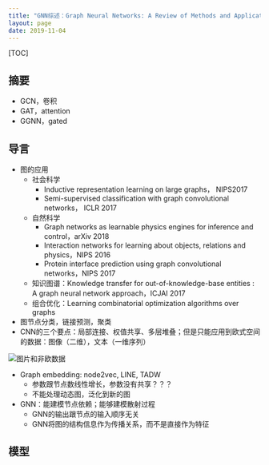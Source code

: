 ```yaml
---
title: "GNN综述：Graph Neural Networks: A Review of Methods and Applications"
layout: page
date: 2019-11-04
---
```

[TOC]

## 摘要
- GCN，卷积
- GAT，attention
- GGNN，gated

## 导言
- 图的应用
    - 社会科学
        - Inductive representation learning on large graphs， NIPS2017
        - Semi-supervised classification with graph convolutional networks， ICLR 2017
    - 自然科学
        - Graph networks as learnable physics engines for inference and control，arXiv 2018
        - Interaction networks for learning about objects, relations and physics，NIPS 2016
        - Protein interface prediction using graph convolutional networks，NIPS 2017
    - 知识图谱：Knowledge transfer for out-of-knowledge-base entities : A graph neural network approach，ICJAI 2017
    - 组合优化：Learning combinatorial optimization algorithms over graphs
- 图节点分类，链接预测，聚类
- CNN的三个要点：局部连接、权值共享、多层堆叠；但是只能应用到欧式空间的数据：图像（二维），文本（一维序列）

![图片和非欧数据](/wiki/static/images/non-euclidean.png)

- Graph embedding: node2vec, LINE, TADW
    - 参数跟节点数线性增长，参数没有共享？？？
    - 不能处理动态图，泛化到新的图
- GNN：能建模节点依赖；能够建模散射过程
    - GNN的输出跟节点的输入顺序无关
    - GNN将图的结构信息作为传播关系，而不是直接作为特征
    
## 模型
